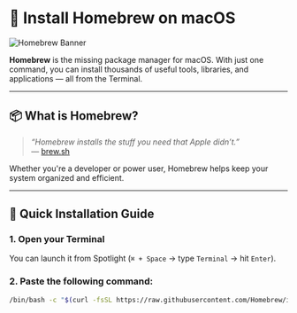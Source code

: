 # 🍺 Install Homebrew on macOS

![Homebrew Banner](./images/homebrew-banner.png)

**Homebrew** is the missing package manager for macOS. With just one command, you can install thousands of useful tools, libraries, and applications — all from the Terminal.

---

## 📦 What is Homebrew?

> _“Homebrew installs the stuff you need that Apple didn’t.”_  
> — [brew.sh](https://brew.sh)

Whether you're a developer or power user, Homebrew helps keep your system organized and efficient.

---

## 🚀 Quick Installation Guide

### 1. Open your Terminal  
You can launch it from Spotlight (`⌘ + Space` → type `Terminal` → hit `Enter`).

### 2. Paste the following command:

```bash
/bin/bash -c "$(curl -fsSL https://raw.githubusercontent.com/Homebrew/install/HEAD/install.sh)"

